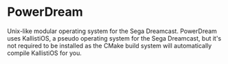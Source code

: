 # PowerDream

Unix-like modular operating system for the Sega Dreamcast. PowerDream uses KallistiOS, a pseudo operating system for the Sega Dreamcast, but it's not required to be installed as the CMake build system will automatically compile KallistiOS for you.
